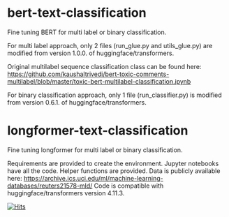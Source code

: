 # bert-text-classification
Fine tuning BERT for multi label or binary classification. 

For multi label approach, only 2 files (run_glue.py and utils_glue.py) are modified from version 1.0.0. of huggingface/transformers. 

Original multilabel sequence classification class can be found here: https://github.com/kaushaltrivedi/bert-toxic-comments-multilabel/blob/master/toxic-bert-multilabel-classification.ipynb

For binary classification approach, only 1 file (run_classifier.py) is modified from version 0.6.1. of huggingface/transformers. 

# longformer-text-classification
Fine tuning longformer for multi label or binary classification.

Requirements are provided to create the environment. Jupyter notebooks have all the code. Helper functions are provided. Data is publicly available here: https://archive.ics.uci.edu/ml/machine-learning-databases/reuters21578-mld/ Code is compatible with huggingface/transformers version 4.11.3.

[![Hits](https://hits.seeyoufarm.com/api/count/incr/badge.svg?url=https%3A%2F%2Fgithub.com%2Fkbulutozler%2FBERT-multilabel-classification&count_bg=%2379C83D&title_bg=%23555555&icon=&icon_color=%23E7E7E7&title=hits&edge_flat=false)](https://hits.seeyoufarm.com)
